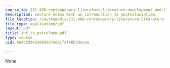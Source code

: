 ```yaml
---
course_id: 21l-488-contemporary-literature-literature-development-and-human-rights-spring-2008
description: Lecture notes with an introduction to postcolonialism.
file_location: /coursemedia/21l-488-contemporary-literature-literature-development-and-human-rights-spring-2008/8a4c839432860207e861fef46b5dacaa_int_to_pstcolnsm.pdf
file_type: application/pdf
layout: pdf
title: int_to_pstcolnsm.pdf
type: course
uid: 8a4c839432860207e861fef46b5dacaa

---
```

None